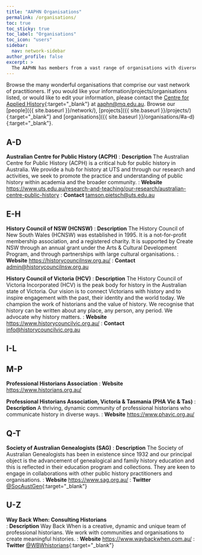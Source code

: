 ```yaml
---
title: "AAPHN Organisations"
permalink: /organisations/
toc: true
toc_sticky: true
toc_label: "Organisations"
toc_icon: "users"
sidebar:
  nav: network-sidebar
author_profile: false
excerpt: >
  The AAPHN has members from a vast range of organisations with diverse goals, missions and areas of focus. Read about them here.
---
```

Browse the many wonderful organisations that comprise our vast network of practitioners. If you would like your information/projects/organisations listed, or would like to edit your information, please contact the [Centre for Applied History](https://www.mq.edu.au/research/research-centres-groups-and-facilities/resilient-societies/centres/centre-for-applied-history){:target="_blank"} at <aaphn@mq.edu.au>. Browse our [people]({{ site.baseurl }}/network/), [projects]({{ site.baseurl }}/projects/){:target="_blank"} and [organisations]({{ site.baseurl }}/organisations/#a-d){:target="_blank"}.


## A-D

**Australian Centre for Public History (ACPH)**
: **Description** The Australian Centre for Public History (ACPH) is a critical hub for public history in Australia. We provide a hub for history at UTS and through our research and activities, we seek to promote the practice and understanding of public history within academia and the broader community.
: **Website** <https://www.uts.edu.au/research-and-teaching/our-research/australian-centre-public-history>
: **Contact** <tamson.pietsch@uts.edu.au>

## E-H
**History Council of NSW (HCNSW)**
: **Description** The History Council of New South Wales (HCNSW) was established in 1995.  It is a not-for-profit membership association, and a registered charity.  It is supported by Create NSW through an annual grant under the Arts & Cultural Development Program, and through partnerships with large cultural organisations.
: **Website** <https://historycouncilnsw.org.au/>
: **Contact** <admin@historycouncilnsw.org.au>

**History Council of Victoria (HCV)**
: **Description** The History Council of Victoria Incorporated (HCV) is the peak body for history in the Australian state of Victoria. Our vision is to connect Victorians with history and to inspire engagement with the past, their identity and the world today. We champion the work of historians and the value of history. We recognise that history can be written about any place, any person, any period. We advocate why history matters.
: **Website** <https://www.historycouncilvic.org.au/>
: **Contact** <info@historycouncilvic.org.au>

## I-L
## M-P
**Professional Historians Association**
: **Website** <https://www.historians.org.au/>

**Professional Historians Association, Victoria & Tasmania (PHA Vic & Tas)**
: **Description** A thriving, dynamic community of professional historians who communicate history in diverse ways.
: **Website** <https://www.phavic.org.au/>

## Q-T
**Society of Australian Genealogists (SAG)**
: **Description** The Society of Australian Genealogists has been in existence since 1932 and our principal object is the advancement of genealogical and family history education and this is reflected in their education program and collections. They are keen to engage in collaborations with other public history practitioners and organisations.
: **Website** <https://www.sag.org.au/>
: **Twitter** [@SocAustGen](https://twitter.com/SocAustGen){:target="_blank"}

## U-Z
**Way Back When: Consulting Historians** <br />
: **Description** Way Back When is a creative, dynamic and unique team of professional historians. We work with communities and organisations to create meaningful histories.
: **Website** <https://www.waybackwhen.com.au/>
: **Twitter** [@WBWhistorians](https://twitter.com/wbwhistorians?lang=en){:target="_blank"}
